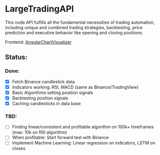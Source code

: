 # LargeTradingAPI
This node API fulfills all the fundamental necessities of trading automation, including unique and combined trading strategies, backtesting, price prediction and executive behavior like opening and closing positions.

Frontend: [AngularChartVisualizer](https://github.com/janv93/AngularChartVisualizer)

## Status:

### Done:

- [x] Fetch Binance candlestick data
- [x] Indicators working: RSI, MACD (same as Binance/TradingView)
- [x] Basic Algorithms setting position signals
- [x] Backtesting position signals
- [x] Caching candlesticks in data base

### TBD:

- [ ] Finding linear/consistent and profitable algorithm on 100k+ timeframes (max: 10k on RSI algorithm)
- [ ] When profitable: Start forward test with Binance
- [ ] Implement Machine Learning: Linear regression on indicators, LSTM on closes
